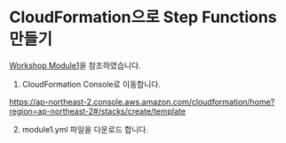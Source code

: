 # CloudFormation으로 Step Functions 만들기

[Workshop Module1](https://catalog.workshops.aws/stepfunctions/en-US/module-1)을 참조하였습니다. 

1) CloudFormation Console로 이동합니다. 

https://ap-northeast-2.console.aws.amazon.com/cloudformation/home?region=ap-northeast-2#/stacks/create/template

2) module1.yml 파일을 다운로드 합니다. 

